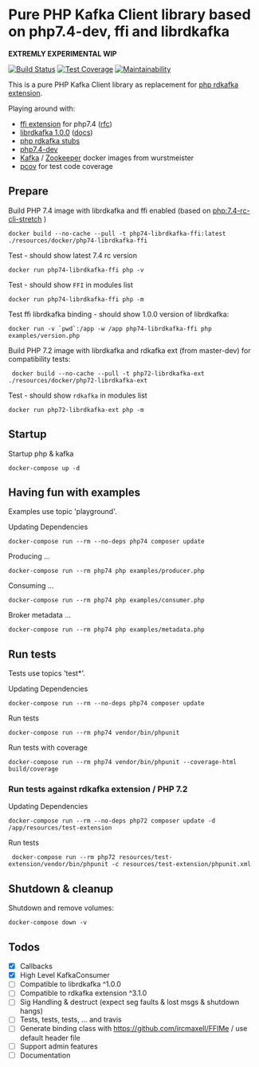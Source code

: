 # Pure PHP Kafka Client library based on php7.4-dev, ffi and librdkafka

__EXTREMLY EXPERIMENTAL WIP__

[![Build Status](https://travis-ci.org/dirx/php-ffi-librdkafka.svg?branch=master)](https://travis-ci.org/dirx/php-ffi-librdkafka)
[![Test Coverage](https://api.codeclimate.com/v1/badges/e60645b9d6d8fa9dd9d6/test_coverage)](https://codeclimate.com/github/dirx/php-ffi-librdkafka/test_coverage)
[![Maintainability](https://api.codeclimate.com/v1/badges/e60645b9d6d8fa9dd9d6/maintainability)](https://codeclimate.com/github/dirx/php-ffi-librdkafka/maintainability)

This is a pure PHP Kafka Client library as replacement for [php rdkafka extension](https://github.com/arnaud-lb/php-rdkafka).

Playing around with:

* [ffi extension](https://github.com/php/php-src/tree/PHP-7.4/ext/ffi) for php7.4 ([rfc](https://wiki.php.net/rfc/ffi))
* [librdkafka 1.0.0](https://github.com/edenhill/librdkafka) ([docs](https://docs.confluent.io/current/clients/librdkafka/rdkafka_8h.html))
* [php rdkafka stubs](https://github.com/kwn/php-rdkafka-stubs)
* [php7.4-dev](https://github.com/php/php-src/tree/PHP-7.4)
* [Kafka](https://hub.docker.com/r/wurstmeister/kafka/) / [Zookeeper](https://hub.docker.com/r/wurstmeister/zookeeper/) docker images from wurstmeister
* [pcov](https://github.com/krakjoe/pcov) for test code coverage

## Prepare

Build PHP 7.4 image with librdkafka and ffi enabled (based on [php:7.4-rc-cli-stretch](https://hub.docker.com/_/php) )

    docker build --no-cache --pull -t php74-librdkafka-ffi:latest ./resources/docker/php74-librdkafka-ffi

Test - should show latest 7.4 rc version

    docker run php74-librdkafka-ffi php -v

Test - should show ```FFI``` in modules list

    docker run php74-librdkafka-ffi php -m

Test ffi librdkafka binding - should show 1.0.0 version of librdkafka:

    docker run -v `pwd`:/app -w /app php74-librdkafka-ffi php examples/version.php

Build PHP 7.2 image with librdkafka and rdkafka ext (from master-dev) for compatibility tests:

     docker build --no-cache --pull -t php72-librdkafka-ext ./resources/docker/php72-librdkafka-ext
     
Test - should show ```rdkafka``` in modules list

    docker run php72-librdkafka-ext php -m

## Startup

Startup php & kafka

    docker-compose up -d
    
## Having fun with examples

Examples use topic 'playground'.

Updating Dependencies

    docker-compose run --rm --no-deps php74 composer update

Producing ...

    docker-compose run --rm php74 php examples/producer.php

Consuming ...

    docker-compose run --rm php74 php examples/consumer.php
    
Broker metadata ...

    docker-compose run --rm php74 php examples/metadata.php
    
## Run tests

Tests use topics 'test*'.
    
Updating Dependencies

    docker-compose run --rm --no-deps php74 composer update

Run tests

    docker-compose run --rm php74 vendor/bin/phpunit

Run tests with coverage

    docker-compose run --rm php74 vendor/bin/phpunit --coverage-html build/coverage

### Run tests against rdkafka extension / PHP 7.2

Updating Dependencies

    docker-compose run --rm --no-deps php72 composer update -d /app/resources/test-extension

Run tests

     docker-compose run --rm php72 resources/test-extension/vendor/bin/phpunit -c resources/test-extension/phpunit.xml

## Shutdown & cleanup

Shutdown and remove volumes:

    docker-compose down -v

## Todos

* [x] Callbacks
* [x] High Level KafkaConsumer
* [ ] Compatible to librdkafka ^1.0.0
* [ ] Compatible to rdkafka extension ^3.1.0
* [ ] Sig Handling & destruct (expect seg faults & lost msgs & shutdown hangs)
* [ ] Tests, tests, tests, ... and travis
* [ ] Generate binding class with https://github.com/ircmaxell/FFIMe / use default header file
* [ ] Support admin features
* [ ] Documentation
